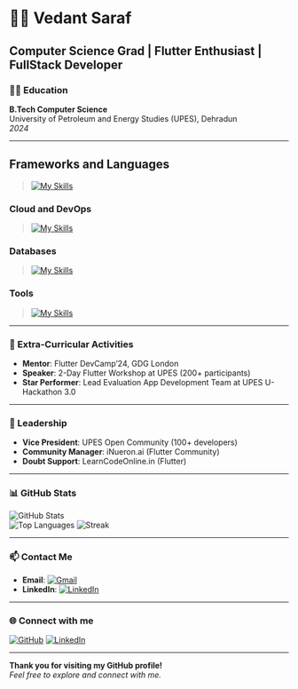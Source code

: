 # 👨‍💻 Vedant Saraf
**Computer Science Grad** | **Flutter Enthusiast** | **FullStack Developer** 
---

### 🧑‍🎓 Education

**B.Tech Computer Science**  
University of Petroleum and Energy Studies (UPES), Dehradun  
*2024*

---
## Frameworks and Languages
> [![My Skills](https://skillicons.dev/icons?i=flutter,dart,python,java,html,css,js,nodejs)](https://skillicons.dev)
### Cloud and DevOps
> [![My Skills](https://skillicons.dev/icons?i=aws,gcp,docker,jenkins)](https://skillicons.dev)
### Databases
> [![My Skills](https://skillicons.dev/icons?i=mysql,mongodb,postgres,firebase,supabase)](https://skillicons.dev)
### Tools
> [![My Skills](https://skillicons.dev/icons?i=vscode,androidstudio,git,github,bitbucket,netlify,heroku,postman,figma)](https://skillicons.dev)
---

### 🌟 Extra-Curricular Activities

- **Mentor**: Flutter DevCamp’24, GDG London
- **Speaker**: 2-Day Flutter Workshop at UPES (200+ participants)
- **Star Performer**: Lead Evaluation App Development Team at UPES U-Hackathon 3.0

---

### 🚀 Leadership

- **Vice President**: UPES Open Community (100+ developers)
- **Community Manager**: iNueron.ai (Flutter Community)
- **Doubt Support**: LearnCodeOnline.in (Flutter)

---

### 📊 GitHub Stats

![GitHub Stats](https://github-readme-stats.vercel.app/api?username=vedantsaraf2002&show_icons=true&theme=radical&count_private=true)  
![Top Languages](https://github-readme-stats.vercel.app/api/top-langs/?username=vedantsaraf2002&layout=compact&theme=radical&langs_count=10)
![Streak](https://github-readme-streak-stats.herokuapp.com/?user=vedantsaraf2002&theme=radical)

---

### 📫 Contact Me

- **Email**: [![Gmail](https://img.shields.io/badge/-vedantsaraf2002@gmail.com-red?style=flat-square&logo=Gmail&logoColor=white&link=mailto:vedantsaraf2002@gmail.com)](mailto:vedantsaraf2002@gmail.com)
- **LinkedIn**: [![LinkedIn](https://img.shields.io/badge/-vedantsaraf2002-blue?style=flat-square&logo=Linkedin&logoColor=white&link=https://www.linkedin.com/in/vedantsaraf2002)](https://www.linkedin.com/in/vedantsaraf2002)

---

### 🌐 Connect with me

[![GitHub](https://img.shields.io/badge/-vedantsaraf2002-black?style=flat-square&logo=Github&logoColor=white&link=https://github.com/vedantsaraf2002)](https://github.com/vedantsaraf2002) 
[![LinkedIn](https://img.shields.io/badge/-vedantsaraf2002-blue?style=flat-square&logo=Linkedin&logoColor=white&link=https://www.linkedin.com/in/vedantsaraf2002)](https://www.linkedin.com/in/vedantsaraf2002)

---

**Thank you for visiting my GitHub profile!**  
*Feel free to explore and connect with me.*
